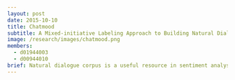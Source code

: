 ```yaml
---
layout: post
date: 2015-10-10
title: Chatmood
subtitle: A Mixed-initiative Labeling Approach to Building Natural Dialogue Corpus for Sentiment Analysis
image: /research/images/chatmood.png
members:
  - d01944003
  - d00944010
brief: Natural dialogue corpus is a useful resource in sentiment analysis research. Scientists could make computer better understand human intension with it, but it is difficult to obtain. The ordinary way to build a corpus is to recruit experts or workers to label the collected conversion log. However, experts or workers may not truly understand the sentiment contained in the log. Furthermore, some feelings are hard to reconstruct after the moment passed. In this work, we propose a mixinitiative labeling approach which is designed to let people contribute labels during the conversation with minimum efforts. 
---
```


